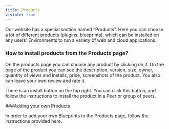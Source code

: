 ```yaml
---
title: Products
visible: true
---
```


Our website has a special section named “Products”. Here you can choose a lot of different products (plugins, blueprints), which can be installed on any users’ Environments to run a variety of web and cloud applications.

### How to install products from the Products page?

On the products page you can choose any product by clicking on it. On the page of the product you can see the description, version, size, owner, quantity of views and installs, price, screenshots of the product. You also can leave your own review and rate it.

There is an install button on the top right. You can click this button, and follow the instructions to install the product in a Peer or group of peers.

###Adding your own Products

In order to add your own Blueprints to the Products page, follow the instructions provided here.